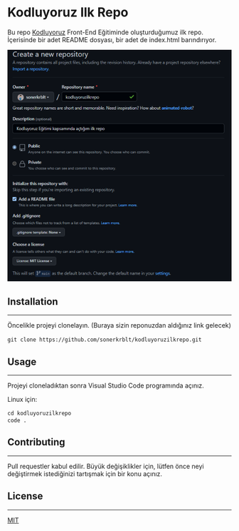 # Kodluyoruz Ilk Repo
Bu repo [Kodluyoruz](https://kodluyoruz.org/) Front-End Eğitiminde oluşturduğumuz ilk repo. İçerisinde bir adet README dosyası, bir adet de index.html barındırıyor.

![github](42.png)

## Installation
---
Öncelikle projeyi clonelayın. (Buraya sizin reponuzdan aldığınız link gelecek)

`git clone https://github.com/sonerkrblt/kodluyoruzilkrepo.git`

## Usage
---
Projeyi cloneladıktan sonra Visual Studio Code programında açınız.

Linux için:
```
cd kodluyoruzilkrepo
code .
```
## Contributing
---
Pull requestler kabul edilir. Büyük değişiklikler için, lütfen önce neyi değiştirmek istediğinizi tartışmak için bir konu açınız.
## License
---
[MIT](https://choosealicense.com/licenses/mit/)